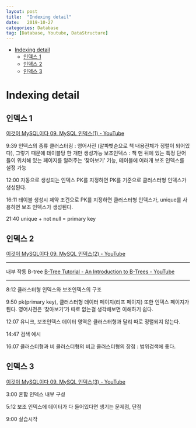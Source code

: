 ```yaml
---
layout: post
title:  "Indexing detail"
date:   2019-10-27
categories: Database
tag: [Database, Youtube, DataStructure]
---
```


- [Indexing detail](#indexing-detail)
  - [인덱스 1](#%ec%9d%b8%eb%8d%b1%ec%8a%a4-1)
  - [인덱스 2](#%ec%9d%b8%eb%8d%b1%ec%8a%a4-2)
  - [인덱스 3](#%ec%9d%b8%eb%8d%b1%ec%8a%a4-3)

# Indexing detail
## 인덱스 1
[이것이 MySQL이다 09. MySQL 인덱스(1) - YouTube](https://www.youtube.com/watch?v=aTOFBD52060&list=PLVsNizTWUw7HhYtI-4GGmlJ5yxNdwNI_X&index=29)

9:39 인덱스의 종류
클러스터링 : 영어사전 (알파벳순으로 책 내용전체가 정렬이 되어있다), 그렇기 때문에 테이블당 한 개만 생성가능 
보조인덱스 : 책 맨 뒤에 있는 특정 단어들이 위치해 있는 페이지를 알려주는 ‘찾아보기’ 기능, 테이블에 여러개 보조 인덱스를 설정 가능 

12:00 자동으로 생성되는 인덱스
PK를 지정하면 PK를 기준으로 클러스터형 인덱스가 생성된다.

16:11 테이블 생성시 제약 조건으로 PK를 지정하면 클러스터형 인덱스가, unique를 사용하면 보조 인덱스가 생성된다. 

21:40 unique + not null = primary key

## 인덱스 2
[이것이 MySQL이다 09. MySQL 인덱스(2) - YouTube](https://www.youtube.com/watch?v=qW9X4w_SnT4&list=PLVsNizTWUw7HhYtI-4GGmlJ5yxNdwNI_X&index=30)

---
내부 작동 B-tree
[B-Tree Tutorial - An Introduction to B-Trees - YouTube](https://www.youtube.com/watch?v=C_q5ccN84C8)

---

8:12 클러스터형 인덱스와 보조인덱스의 구조 

9:50 pk(primary key), 클러스터형
데이터 페이지(리프 페이지) 또한 인덱스 페이지가된다. 영어사전은 ‘찾아보기’가 따로 없는걸 생각해보면 이해하기 쉽다. 

12:07 유니크, 보조인덱스 
데이터 영역은 클러스터형과 달리 따로 정렬되지 않는다.

14:47 검색 예시 

16:07 클러스터형과 비 클러스터형의 비교 
클러스터형의 장점 : 범위검색에 좋다. 


## 인덱스 3
[이것이 MySQL이다 09. MySQL 인덱스(3) - YouTube](https://www.youtube.com/watch?v=pOaLJVnGJgM&list=PLVsNizTWUw7HhYtI-4GGmlJ5yxNdwNI_X&index=31)

3:00 혼합 인덱스 내부 구성 

5:12 보조 인덱스에 데이터가 다 들어있다면 생기는 문제점, 단점 

9:00 실습시작

